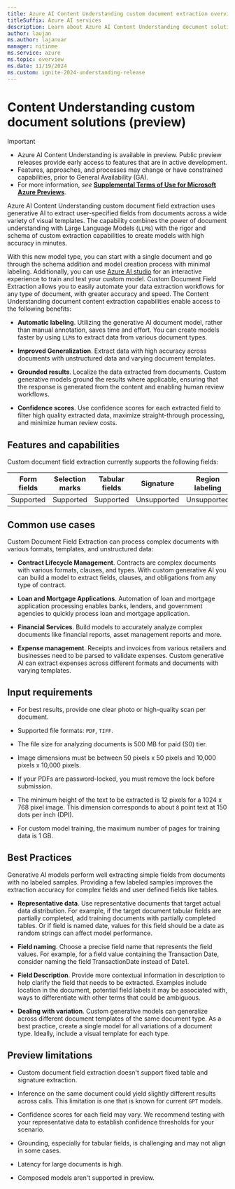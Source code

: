 ```yaml
---
title: Azure AI Content Understanding custom document extraction overview
titleSuffix: Azure AI services
description: Learn about Azure AI Content Understanding document solutions
author: laujan
ms.author: lajanuar
manager: nitinme
ms.service: azure
ms.topic: overview
ms.date: 11/19/2024
ms.custom: ignite-2024-understanding-release
---
```



# Content Understanding custom document solutions (preview)

> [!IMPORTANT]
>
> * Azure AI Content Understanding is available in preview. Public preview releases provide early access to features that are in active development.
> * Features, approaches, and processes may change or have constrained capabilities, prior to General Availability (GA).
> * For more information, *see* [**Supplemental Terms of Use for Microsoft Azure Previews**](https://azure.microsoft.com/support/legal/preview-supplemental-terms).

Azure AI Content Understanding custom document field extraction uses generative AI to extract user-specified fields from documents across a wide variety of visual templates. The capability combines the power of document understanding with Large Language Models (`LLM`s) with the rigor and schema of custom extraction capabilities to create models with high accuracy in minutes.

With this new model type, you can start with a single document and go through the schema addition and model creation process with minimal labeling. Additionally, you can use [Azure AI studio](https://ai.azure.com/) for an interactive experience to train and test your custom model. Custom Document Field Extraction allows you to easily automate your data extraction workflows for any type of document, with greater accuracy and speed. The Content Understanding document content extraction capabilities enable access to the following benefits:

* **Automatic labeling**. Utilizing the generative AI document model, rather than manual annotation, saves time and effort. You can create models faster by using `LLM`s to extract data from various document types.

* **Improved Generalization**. Extract data with high accuracy across documents with unstructured data and varying document templates.

* **Grounded results**. Localize the data extracted from documents. Custom generative models ground the results where applicable, ensuring that the response is generated from the content and enabling human review workflows.

* **Confidence scores**. Use confidence scores for each extracted field to filter high quality extracted data, maximize straight-through processing, and minimize human review costs.

## Features and capabilities

Custom document field extraction currently supports the following fields:

|Form fields|Selection marks|Tabular fields|Signature|Region labeling|Overlapping fields|
|-----------|---------------|--------------|---------|---------------|------------------|
|Supported|Supported|Supported|Unsupported|Unsupported|Supported|

## Common use cases

Custom Document Field Extraction can process complex documents with various formats, templates, and unstructured data:

* **Contract Lifecycle Management**. Contracts are complex documents with various formats, clauses, and types. With custom generative AI you can build a model to extract fields, clauses, and obligations from any type of contract.

* **Loan and Mortgage Applications**. Automation of loan and mortgage application processing enables banks, lenders, and government agencies to quickly process loan and mortgage application.

* **Financial Services**. Build models to accurately analyze complex documents like financial reports, asset management reports and more.

* **Expense management**. Receipts and invoices from various retailers and businesses need to be parsed to validate expenses. Custom generative AI can extract expenses across different formats and documents with varying templates.

## Input requirements

* For best results, provide one clear photo or high-quality scan per document.

* Supported file formats: `PDF`, `TIFF`.

* The file size for analyzing documents is 500 MB for paid (S0) tier.

* Image dimensions must be between 50 pixels x 50 pixels and 10,000 pixels x 10,000 pixels.

* If your PDFs are password-locked, you must remove the lock before submission.

* The minimum height of the text to be extracted is 12 pixels for a 1024 x 768 pixel image. This dimension corresponds to about `8` point text at 150 dots per inch (DPI).

* For custom model training, the maximum number of pages for training data is 1 GB.

## Best Practices

Generative AI models perform well extracting simple fields from documents with no labeled samples. Providing a few labeled samples improves the extraction accuracy for complex fields and user defined fields like tables.

* **Representative data**. Use representative documents that target actual data distribution. For example, if the target document tabular fields are  partially completed, add training documents with partially completed tables. Or if field is named date, values for this field should be a date as random strings can affect model performance.

* **Field naming**. Choose a precise field name that represents the field values. For example, for a field value containing the Transaction Date, consider naming the field TransactionDate instead of Date1.

* **Field Description**. Provide more contextual information in description to help clarify the field that needs to be extracted. Examples include location in the document, potential field labels it may be associated with, ways to differentiate with other terms that could be ambiguous.

* **Dealing with variation**. Custom generative models can generalize across different document templates of the same document type. As a best practice, create a single model for all variations of a document type. Ideally, include a visual template for each type.

## Preview limitations

* Custom document field extraction doesn't support fixed table and signature extraction.

* Inference on the same document could yield slightly different results across calls. This limitation is one that is known for current `GPT` models.

* Confidence scores for each field may vary. We recommend testing with your representative data to establish confidence thresholds for your scenario.

* Grounding, especially for tabular fields, is challenging and may not align in some cases.

* Latency for large documents is high.

* Composed models aren't supported in preview.


